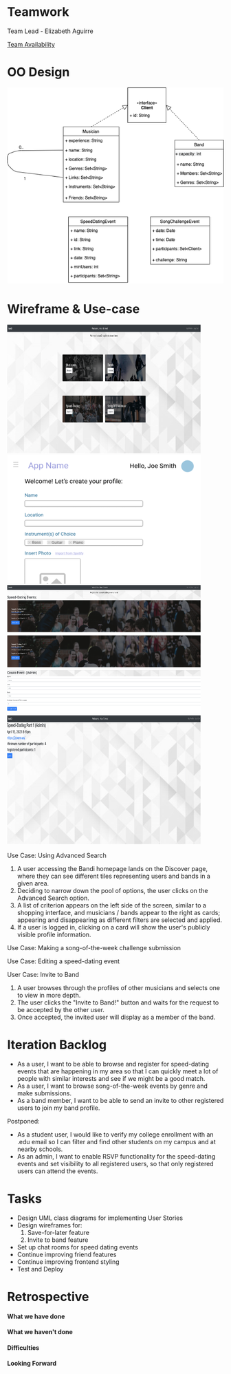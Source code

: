 # Teamwork  
Team Lead - Elizabeth Aguirre

[Team Availability](https://www.when2meet.com/?11552488-qjqrX)

# OO Design
![](assets/I4/I4_UML.png)

# Wireframe & Use-case
<img src="assets/i3/discover.png" width="450" height="300"/>
<img src="assets/create_profile.png" width="450" height="300"/>
<img src="assets/i3/speeddate.png" width="450" height="300"/>
<img src="assets/i3/eventview.png" width="450" height="300"/>

Use Case: Using Advanced Search
1. A user accessing the Bandi homepage lands on the Discover page, where they can see different tiles representing users and bands in a given area.
2. Deciding to narrow down the pool of options, the user clicks on the Advanced Search option.
3. A list of criterion appears on the left side of the screen, similar to a shopping interface, and musicians / bands appear to the right as cards; appearing and disappearing as different filters are selected and applied.
4. If a user is logged in, clicking on a card will show the user's publicly visible profile information.

Use Case: Making a song-of-the-week challenge submission  


Use Case: Editing a speed-dating event  


User Case: Invite to Band
  1. A user browses through the profiles of other musicians and selects one to view in more depth.
  2. The user clicks the "Invite to Band!" button and waits for the request to be accepted by the other user.
  3. Once accepted, the invited user will display as a member of the band.
# Iteration Backlog
- As a user, I want to be able to browse and register for speed-dating events that are happening in my area so that I can quickly meet a lot of people with similar interests and see if we might be a good match.
- As a user, I want to browse song-of-the-week events by genre and make submissions.
- As a band member, I want to be able to send an invite to other registered users to join my band profile.  

Postponed:
- As a student user, I would like to verify my college enrollment with an .edu email so I can filter and find other students on my campus and at nearby schools.
- As an admin, I want to enable RSVP functionality for the speed-dating events and set visibility to all registered users, so that only registered users can attend the events.

# Tasks
- Design UML class diagrams for implementing User Stories
- Design wireframes for:  
  1. Save-for-later feature
  2. Invite to band feature
- Set up chat rooms for speed dating events
- Continue improving friend features
- Continue improving frontend styling
- Test and Deploy

# Retrospective
#### What we have done

#### What we haven't done

#### Difficulties

#### Looking Forward
